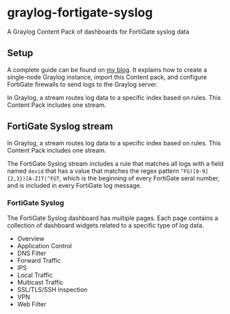 # graylog-fortigate-syslog

A Graylog Content Pack of dashboards for FortiGate syslog data

## Setup

A complete guide can be found on [my blog][blog]. It explains how to create a single-node Graylog instance, import this Content pack, and configure FortiGate firewalls to send logs to the Graylog server.

In Graylog, a stream routes log data to a specific index based on rules. This Content Pack includes one stream.

## FortiGate Syslog stream

In Graylog, a stream routes log data to a specific index based on rules. This Content Pack includes one stream.

The FortiGate Syslog stream includes a rule that matches all logs with a field named `devid` that has a value that matches the regex pattern `^FG([0-9]{2,3})[A-Z]T|^FGT`, which is the beginning of every FortiGate seral number, and is included in every FortiGate log message.

### FortiGate Syslog

The FortiGate Syslog dashboard has multiple pages. Each page contains a collection of dashboard widgets related to a specific type of log data.

- Overview
- Application Control
- DNS Filter
- Forward Traffic
- IPS
- Local Traffic
- Multicast Traffic
- SSL/TLS/SSH Inspection
- VPN
- Web Filter

[blog]: https://seanthegeek.net/1270/how-to-create-a-single-node-graylog-instance-and-analyze-fortigate-logs/
